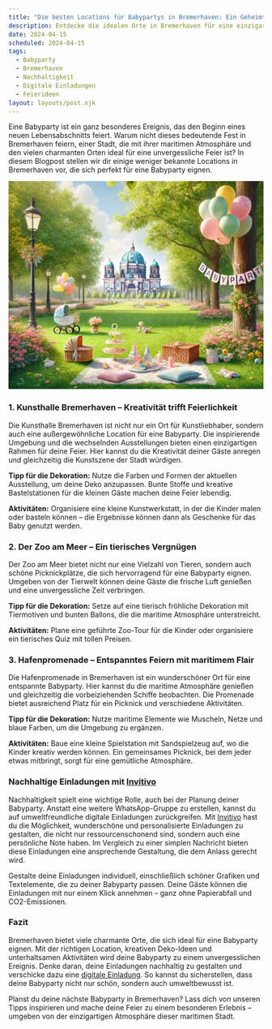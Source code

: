 ```yaml
---
title: "Die besten Locations für Babypartys in Bremerhaven: Ein Geheimtipp für eine unvergessliche Feier"
description: Entdecke die idealen Orte in Bremerhaven für eine einzigartige Babyparty, mit nachhaltigen Dekorationstipps und personalisierten digitalen Einladungen.
date: 2024-04-15
scheduled: 2024-04-15
tags:
  - Babyparty
  - Bremerhaven
  - Nachhaltigkeit
  - Digitale Einladungen
  - Feierideen
layout: layouts/post.njk
---
```


Eine Babyparty ist ein ganz besonderes Ereignis, das den Beginn eines neuen Lebensabschnitts feiert. Warum nicht dieses bedeutende Fest in Bremerhaven feiern, einer Stadt, die mit ihrer maritimen Atmosphäre und den vielen charmanten Orten ideal für eine unvergessliche Feier ist? In diesem Blogpost stellen wir dir einige weniger bekannte Locations in Bremerhaven vor, die sich perfekt für eine Babyparty eignen.

![Babyparty im Park](/img/picnic-park.webp)

### 1. **Kunsthalle Bremerhaven – Kreativität trifft Feierlichkeit**

Die Kunsthalle Bremerhaven ist nicht nur ein Ort für Kunstliebhaber, sondern auch eine außergewöhnliche Location für eine Babyparty. Die inspirierende Umgebung und die wechselnden Ausstellungen bieten einen einzigartigen Rahmen für deine Feier. Hier kannst du die Kreativität deiner Gäste anregen und gleichzeitig die Kunstszene der Stadt würdigen.

**Tipp für die Dekoration:** Nutze die Farben und Formen der aktuellen Ausstellung, um deine Deko anzupassen. Bunte Stoffe und kreative Bastelstationen für die kleinen Gäste machen deine Feier lebendig.

**Aktivitäten:** Organisiere eine kleine Kunstwerkstatt, in der die Kinder malen oder basteln können – die Ergebnisse können dann als Geschenke für das Baby genutzt werden.

### 2. **Der Zoo am Meer – Ein tierisches Vergnügen**

Der Zoo am Meer bietet nicht nur eine Vielzahl von Tieren, sondern auch schöne Picknickplätze, die sich hervorragend für eine Babyparty eignen. Umgeben von der Tierwelt können deine Gäste die frische Luft genießen und eine unvergessliche Zeit verbringen.

**Tipp für die Dekoration:** Setze auf eine tierisch fröhliche Dekoration mit Tiermotiven und bunten Ballons, die die maritime Atmosphäre unterstreicht.

**Aktivitäten:** Plane eine geführte Zoo-Tour für die Kinder oder organisiere ein tierisches Quiz mit tollen Preisen.

### 3. **Hafenpromenade – Entspanntes Feiern mit maritimem Flair**

Die Hafenpromenade in Bremerhaven ist ein wunderschöner Ort für eine entspannte Babyparty. Hier kannst du die maritime Atmosphäre genießen und gleichzeitig die vorbeiziehenden Schiffe beobachten. Die Promenade bietet ausreichend Platz für ein Picknick und verschiedene Aktivitäten.

**Tipp für die Dekoration:** Nutze maritime Elemente wie Muscheln, Netze und blaue Farben, um die Umgebung zu ergänzen. 

**Aktivitäten:** Baue eine kleine Spielstation mit Sandspielzeug auf, wo die Kinder kreativ werden können. Ein gemeinsames Picknick, bei dem jeder etwas mitbringt, sorgt für eine gemütliche Atmosphäre.

### **Nachhaltige Einladungen mit [Invitivo](https://invitivo.com/create)**

Nachhaltigkeit spielt eine wichtige Rolle, auch bei der Planung deiner Babyparty. Anstatt eine weitere WhatsApp-Gruppe zu erstellen, kannst du auf umweltfreundliche digitale Einladungen zurückgreifen. Mit [Invitivo](https://invitivo.com/) hast du die Möglichkeit, wunderschöne und personalisierte Einladungen zu gestalten, die nicht nur ressourcenschonend sind, sondern auch eine persönliche Note haben. Im Vergleich zu einer simplen Nachricht bieten diese Einladungen eine ansprechende Gestaltung, die dem Anlass gerecht wird.

Gestalte deine Einladungen individuell, einschließlich schöner Grafiken und Textelemente, die zu deiner Babyparty passen. Deine Gäste können die Einladungen mit nur einem Klick annehmen – ganz ohne Papierabfall und CO2-Emissionen.

### **Fazit**

Bremerhaven bietet viele charmante Orte, die sich ideal für eine Babyparty eignen. Mit der richtigen Location, kreativen Deko-Ideen und unterhaltsamen Aktivitäten wird deine Babyparty zu einem unvergesslichen Ereignis. Denke daran, deine Einladungen nachhaltig zu gestalten und verschicke dazu eine [digitale Einladung](https://invitivo.com). So kannst du sicherstellen, dass deine Babyparty nicht nur schön, sondern auch umweltbewusst ist.

Planst du deine nächste Babyparty in Bremerhaven? Lass dich von unseren Tipps inspirieren und mache deine Feier zu einem besonderen Erlebnis – umgeben von der einzigartigen Atmosphäre dieser maritimen Stadt.
